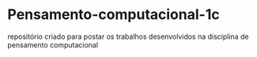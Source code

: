 # Pensamento-computacional-1c
repositório criado para postar os trabalhos desenvolvidos na disciplina de pensamento computacional
